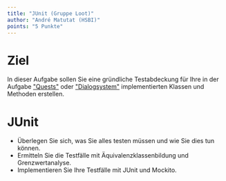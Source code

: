 ```yaml
---
title: "JUnit (Gruppe Loot)"
author: "André Matutat (HSBI)"
points: "5 Punkte"
---
```


# Ziel

In dieser Aufgabe sollen Sie eine gründliche Testabdeckung für Ihre in der Aufgabe
["Quests"](taskloot-quests.md) oder
["Dialogsystem"](taskloot-dialogsystem.md)
implementierten Klassen und Methoden erstellen.

# JUnit

-   Überlegen Sie sich, was Sie alles testen müssen und wie Sie dies tun können.
-   Ermitteln Sie die Testfälle mit Äquivalenzklassenbildung und Grenzwertanalyse.
-   Implementieren Sie Ihre Testfälle mit JUnit und Mockito.
